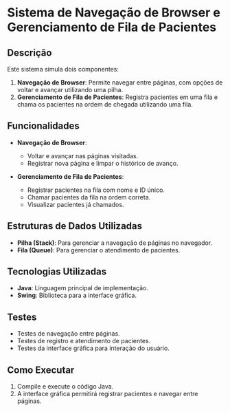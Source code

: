 # Sistema de Navegação de Browser e Gerenciamento de Fila de Pacientes

## Descrição
Este sistema simula dois componentes:
1. **Navegação de Browser**: Permite navegar entre páginas, com opções de voltar e avançar utilizando uma pilha.
2. **Gerenciamento de Fila de Pacientes**: Registra pacientes em uma fila e chama os pacientes na ordem de chegada utilizando uma fila.

## Funcionalidades
- **Navegação de Browser**:
  - Voltar e avançar nas páginas visitadas.
  - Registrar nova página e limpar o histórico de avanço.
  
- **Gerenciamento de Fila de Pacientes**:
  - Registrar pacientes na fila com nome e ID único.
  - Chamar pacientes da fila na ordem correta.
  - Visualizar pacientes já chamados.

## Estruturas de Dados Utilizadas
- **Pilha (Stack)**: Para gerenciar a navegação de páginas no navegador.
- **Fila (Queue)**: Para gerenciar o atendimento de pacientes.

## Tecnologias Utilizadas
- **Java**: Linguagem principal de implementação.
- **Swing**: Biblioteca para a interface gráfica.

## Testes
- Testes de navegação entre páginas.
- Testes de registro e atendimento de pacientes.
- Testes da interface gráfica para interação do usuário.

## Como Executar
1. Compile e execute o código Java.
2. A interface gráfica permitirá registrar pacientes e navegar entre páginas.
